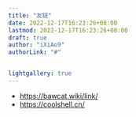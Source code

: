 ```yaml
---
title: "友链"
date: 2022-12-17T16:23:26+08:00
lastmod: 2022-12-17T16:23:26+08:00 
draft: true
author: "iXiAo9"
authorLink: "#"


lightgallery: true
---
```

- https://bawcat.wiki/link/
- https://coolshell.cn/

